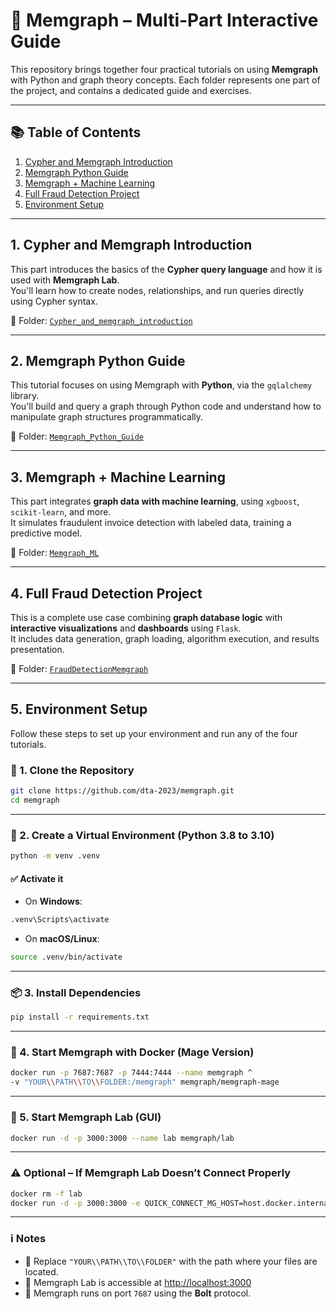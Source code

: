 # 🧠 Memgraph – Multi-Part Interactive Guide

This repository brings together four practical tutorials on using **Memgraph** with Python and graph theory concepts. Each folder represents one part of the project, and contains a dedicated guide and exercises.

---

## 📚 Table of Contents

1. [Cypher and Memgraph Introduction](#1-cypher-and-memgraph-introduction)
2. [Memgraph Python Guide](#2-memgraph-python-guide)
3. [Memgraph + Machine Learning](#3-memgraph--machine-learning)
4. [Full Fraud Detection Project](#4-full-fraud-detection-project)
5. [Environment Setup](#5-environment-setup)

---

## 1. Cypher and Memgraph Introduction

This part introduces the basics of the **Cypher query language** and how it is used with **Memgraph Lab**.  
You'll learn how to create nodes, relationships, and run queries directly using Cypher syntax.

📁 Folder: [`Cypher_and_memgraph_introduction`](./Cypher_and_memgraph_introduction)

---

## 2. Memgraph Python Guide

This tutorial focuses on using Memgraph with **Python**, via the `gqlalchemy` library.  
You'll build and query a graph through Python code and understand how to manipulate graph structures programmatically.

📁 Folder: [`Memgraph_Python_Guide`](./Memgraph_Python_Guide)

---

## 3. Memgraph + Machine Learning

This part integrates **graph data with machine learning**, using `xgboost`, `scikit-learn`, and more.  
It simulates fraudulent invoice detection with labeled data, training a predictive model.

📁 Folder: [`Memgraph_ML`](./Memgraph_ML)

---

## 4. Full Fraud Detection Project

This is a complete use case combining **graph database logic** with **interactive visualizations** and **dashboards** using `Flask`.  
It includes data generation, graph loading, algorithm execution, and results presentation.

📁 Folder: [`FraudDetectionMemgraph`](./FraudDetectionMemgraph)

---

## 5. Environment Setup

Follow these steps to set up your environment and run any of the four tutorials.

### 🔁 1. Clone the Repository

```bash
git clone https://github.com/dta-2023/memgraph.git
cd memgraph
```

---

### 🐍 2. Create a Virtual Environment (Python 3.8 to 3.10)

```bash
python -m venv .venv
```

#### ✅ Activate it

- On **Windows**:

```bash
.venv\Scripts\activate
```

- On **macOS/Linux**:

```bash
source .venv/bin/activate
```

---

### 📦 3. Install Dependencies

```bash
pip install -r requirements.txt
```

---

### 🐳 4. Start Memgraph with Docker (Mage Version)

```bash
docker run -p 7687:7687 -p 7444:7444 --name memgraph ^
-v "YOUR\\PATH\\TO\\FOLDER:/memgraph" memgraph/memgraph-mage
```

---

### 🧪 5. Start Memgraph Lab (GUI)

```bash
docker run -d -p 3000:3000 --name lab memgraph/lab
```

---

### ⚠️ Optional – If Memgraph Lab Doesn’t Connect Properly

```bash
docker rm -f lab
docker run -d -p 3000:3000 -e QUICK_CONNECT_MG_HOST=host.docker.internal --name lab memgraph/lab
```

---

### ℹ️ Notes

- 🧠 Replace `"YOUR\\PATH\\TO\\FOLDER"` with the path where your files are located.
- 📍 Memgraph Lab is accessible at [http://localhost:3000](http://localhost:3000)
- 🧪 Memgraph runs on port `7687` using the **Bolt** protocol.
